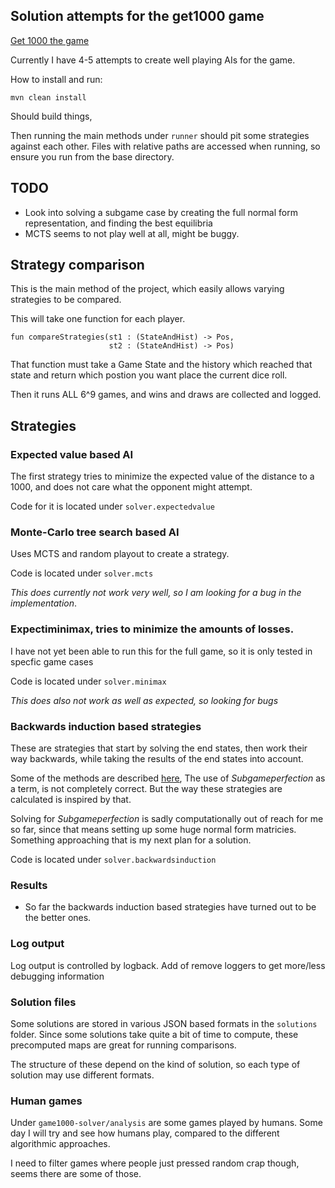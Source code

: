 Solution attempts for the get1000 game
----------------------------------

[Get 1000 the game](http://www.bitbreeds.com/get1000)

Currently I have 4-5 attempts to create well playing AIs
for the game.

How to install and run:
```
mvn clean install
```
Should build things,

Then running the main methods under ```runner``` should pit some strategies against
each other. Files with relative paths are accessed when running, so ensure you run from the base directory.

## TODO
* Look into solving a subgame case by creating the full normal form representation, and finding the best equilibria
* MCTS seems to not play well at all, might be buggy.

## Strategy comparison
This is the main method of the project, which easily allows varying
strategies to be compared.

This will take one function for each player.

```
fun compareStrategies(st1 : (StateAndHist) -> Pos,
                      st2 : (StateAndHist) -> Pos)
```

That function must take a Game State and the history which reached that state
and return which postion you want place the current dice roll.

Then it runs ALL 6^9 games, and wins and draws are collected and logged.

## Strategies


### Expected value based AI
The first strategy tries to minimize the expected value of
the distance to a 1000, and does not care what the opponent might attempt.

Code for it is located under ```solver.expectedvalue```

### Monte-Carlo tree search based AI
Uses MCTS and random playout to create a strategy.

Code is located under ```solver.mcts```

_This does currently not work very well, so I am looking for a bug in 
the implementation_.

### Expectiminimax, tries to minimize the amounts of losses.
I have not yet been able to run this for the full game, so it is only 
tested in specfic game cases

Code is located under ```solver.minimax```

_This does also not work as well as expected, so looking for bugs_

### Backwards induction based strategies
These are strategies that start by solving the end states, then work their
way backwards, while taking the results of the end states into account.

Some of the methods are described [here](https://www.bitbreeds.com/Blog/solving-get1000-continued/), 
The use of _Subgameperfection_ as a term, is not completely correct. But the way these strategies
are calculated is inspired by that.

Solving for _Subgameperfection_ is sadly computationally out of reach
for me so far, since that means setting up some huge normal form matricies.
Something approaching that is my next plan for a solution.

Code is located under ```solver.backwardsinduction```

### Results
* So far the backwards induction based strategies have turned out to be the better ones.


### Log output
Log output is controlled by logback. Add of remove loggers
to get more/less debugging information


### Solution files
Some solutions are stored in various JSON based formats in the ```solutions``` folder.
Since some solutions take quite a bit of time to compute, these precomputed maps are great
for running comparisons.

The structure of these depend on the kind of solution, so each type of solution
may use different formats.

### Human games
Under ```game1000-solver/analysis``` are some games played by humans. Some day I will try and
see how humans play, compared to the different algorithmic approaches.

I need to filter games where people just pressed random crap though, seems there are some of those.